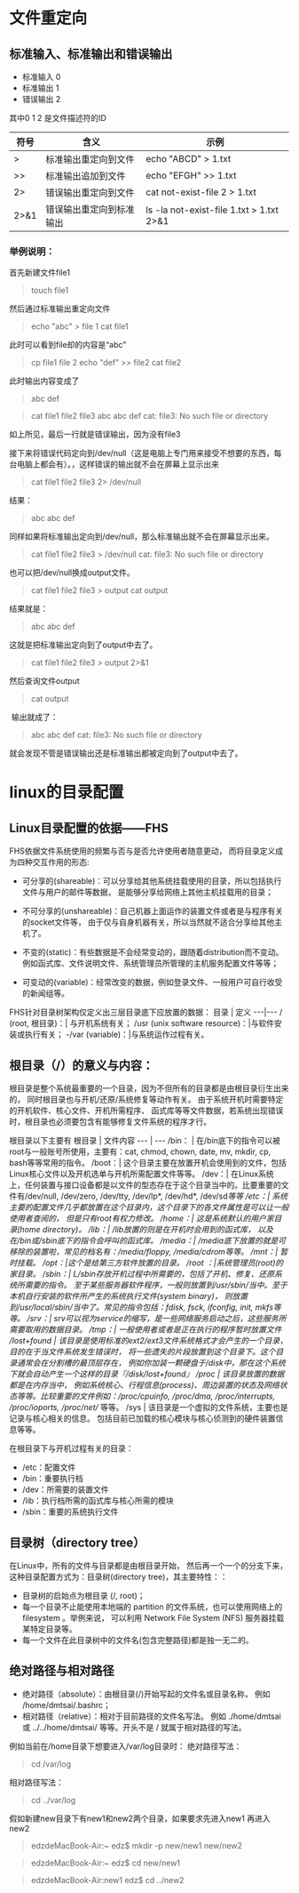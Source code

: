 # 文件重定向
## 标准输入、标准输出和错误输出
- 标准输入 0
- 标准输出 1
- 错误输出 2

其中0 1 2 是文件描述符的ID

符号 | 含义 | 示例
--- | --- | ---
> | 标准输出重定向到文件 | echo "ABCD" > 1.txt
>> | 标准输出追加到文件 | echo "EFGH" >> 1.txt
2> | 错误输出重定向到文件 | cat not-exist-file 2 > 1.txt
2>&1 | 错误输出重定向到标准输出 | ls -la not-exist-file 1.txt > 1.txt 2>&1

### 举例说明：
首先新建文件file1
> touch file1

然后通过标准输出重定向文件
> echo "abc" > file 1
> cat file1

此时可以看到file却的内容是“abc”

> cp file1 file 2 
> echo "def" >> file2
> cat file2

此时输出内容变成了
> abc
> def


> cat file1 file2 file3
> abc
> abc
> def
> cat: file3: No such file or directory

如上所见，最后一行就是错误输出，因为没有file3 

接下来将错误代码定向到/dev/null（这是电脑上专门用来接受不想要的东西，每台电脑上都会有）。，这样错误的输出就不会在屏幕上显示出来

> cat file1 file2 file3 2> /dev/null

结果：
> abc
> abc
> def

同样如果将标准输出定向到/dev/null，那么标准输出就不会在屏幕显示出来。
> cat file1 file2 file3 > /dev/null
> cat: file3: No such file or directory

也可以把/dev/null换成output文件。
> cat file1 file2 file3 > output
> cat output

结果就是：
> abc
> abc
> def

这就是把标准输出定向到了output中去了。

> cat file1 file2 file3 > output 2>&1
 
然后查询文件output 
> cat output

 输出就成了：
> abc
> abc
> def
> cat: file3: No such file or directory

就会发现不管是错误输出还是标准输出都被定向到了output中去了。

# linux的目录配置

## Linux目录配置的依据——FHS

FHS依据文件系统使用的频繁与否与是否允许使用者随意更动， 而将目录定义成为四种交互作用的形态:

- 可分享的(shareable)：可以分享给其他系统挂载使用的目录，所以包括执行文件与用户的邮件等数据， 是能够分享给网络上其他主机挂载用的目录；

- 不可分享的(unshareable)：自己机器上面运作的装置文件或者是与程序有关的socket文件等， 由于仅与自身机器有关，所以当然就不适合分享给其他主机了。

- 不变的(static)：有些数据是不会经常变动的，跟随着distribution而不变动。 例如函式库、文件说明文件、系统管理员所管理的主机服务配置文件等等；

- 可变动的(variable)：经常改变的数据，例如登录文件、一般用户可自行收受的新闻组等。

FHS针对目录树架构仅定义出三层目录底下应放置的数据：
目录 | 定义
---|---
/ (root, 根目录)：| 与开机系统有关；
/usr (unix software resource)：|与软件安装或执行有关；
-/var (variable)：|与系统运作过程有关。

## 根目录（/）的意义与内容：

根目录是整个系统最重要的一个目录，因为不但所有的目录都是由根目录衍生出来的， 同时根目录也与开机/还原/系统修复等动作有关。 由于系统开机时需要特定的开机软件、核心文件、开机所需程序、 函式库等等文件数据，若系统出现错误时，根目录也必须要包含有能够修复文件系统的程序才行。

根目录以下主要有
根目录 | 文件内容
--- | ---
/bin： | 在/bin底下的指令可以被root与一般账号所使用，主要有：cat, chmod, chown, date, mv, mkdir, cp, bash等等常用的指令。
/boot：| 这个目录主要在放置开机会使用到的文件，包括Linux核心文件以及开机选单与开机所需配置文件等等。 
/dev：| 在Linux系统上，任何装置与接口设备都是以文件的型态存在于这个目录当中的。比要重要的文件有/dev/null, /dev/zero, /dev/tty, /dev/lp*, /dev/hd*, /dev/sd*等等
/etc：| 系统主要的配置文件几乎都放置在这个目录内，这个目录下的各文件属性是可以让一般使用者查阅的， 但是只有root有权力修改。
/home：| 这是系统默认的用户家目录(home directory)。
/lib：| /lib放置的则是在开机时会用到的函式库， 以及在/bin或/sbin底下的指令会呼叫的函式库。
/media：| /media底下放置的就是可移除的装置啦，常见的档名有：/media/floppy, /media/cdrom等等。
/mnt：| 暂时挂载。
/opt：|这个是给第三方软件放置的目录。
/root	：|系统管理员(root)的家目录。
/sbin：| L/sbin存放开机过程中所需要的，包括了开机、修复、还原系统所需要的指令。 至于某些服务器软件程序，一般则放置到/usr/sbin/当中。至于本机自行安装的软件所产生的系统执行文件(system binary)， 则放置到/usr/local/sbin/当中了。常见的指令包括：fdisk, fsck, ifconfig, init, mkfs等等。
/srv：| srv可以视为service的缩写，是一些网络服务启动之后，这些服务所需要取用的数据目录。
/tmp：| 一般使用者或者是正在执行的程序暂时放置文件
/lost+found	| 该目录是使用标准的ext2/ext3文件系统格式才会产生的一个目录，目的在于当文件系统发生错误时， 将一些遗失的片段放置到这个目录下。这个目录通常会在分割槽的最顶层存在， 例如你加装一颗硬盘于/disk中，那在这个系统下就会自动产生一个这样的目录『/disk/lost+found』
/proc | 该目录放置的数据都是在内存当中， 例如系统核心、行程信息(process)、周边装置的状态及网络状态等等。比较重要的文件例如：/proc/cpuinfo, /proc/dma, /proc/interrupts, /proc/ioports, /proc/net/* 等等。
/sys |  该目录是一个虚拟的文件系统，主要也是记录与核心相关的信息。 包括目前已加载的核心模块与核心侦测到的硬件装置信息等等。


在根目录下与开机过程有关的目录：
- /etc：配置文件
- /bin：重要执行档
- /dev：所需要的装置文件
- /lib：执行档所需的函式库与核心所需的模块
- /sbin：重要的系统执行文件

## 目录树（directory tree）

在Linux中，所有的文件与目录都是由根目录开始， 然后再一个一个的分支下来，这种目录配置方式为：目录树(directory tree)，其主要特性：：
- 目录树的启始点为根目录 (/, root)；
- 每一个目录不止能使用本地端的 partition 的文件系统，也可以使用网络上的 filesystem 。举例来说， 可以利用 Network File System (NFS) 服务器挂载某特定目录等。
- 每一个文件在此目录树中的文件名(包含完整路径)都是独一无二的。

## 绝对路径与相对路径

- 绝对路径（absolute）：由根目录(/)开始写起的文件名或目录名称， 例如 /home/dmtsai/.bashrc；
- 相对路径（relative）：相对于目前路径的文件名写法。 例如 ./home/dmtsai 或 ../../home/dmtsai/ 等等。开头不是 / 就属于相对路径的写法。

例如当前在/home目录下想要进入/var/log目录时：
绝对路径写法：
> cd /var/log

相对路径写法：
> cd ../var/log


假如新建new目录下有new1和new2两个目录，如果要求先进入new1 再进入new2

> edzdeMacBook-Air:~ edz$ mkdir -p new/new1 new/new2

> edzdeMacBook-Air:~ edz$ cd new/new1

>edzdeMacBook-Air:new1 edz$ cd ../new2

